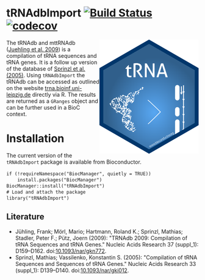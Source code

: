 # tRNAdbImport [![Build Status](https://travis-ci.com/FelixErnst/tRNAdbImport.svg?branch=master)](https://travis-ci.com/FelixErnst/tRNAdbImport) [![codecov](https://codecov.io/gh/FelixErnst/tRNAdbImport/branch/master/graph/badge.svg)](https://codecov.io/gh/FelixErnst/tRNAdbImport)

<img src="https://raw.githubusercontent.com/Bioconductor/BiocStickers/master/tRNA/tRNA.png" height="300" align="right">

The tRNAdb and mttRNAdb ([Juehling et al. 2009](#Literature)) is a compilation of
tRNA sequences and tRNA genes. It is a follow up version of the database of
[Sprinzl et al. (2005)](#Literature).
Using `tRNAdbImport` the tRNAdb can be accessed as outlined on the website
[trna.bioinf.uni-leipzig.de](trna.bioinf.uni-leipzig.de) directly via R. The
results are returned as a `GRanges` object and can be further used in a
BioC context.

# Installation

The current version of the `tRNAdbImport` package is available from Bioconductor.
 
```{r}
if (!requireNamespace("BiocManager", quietly = TRUE))
    install.packages("BiocManager")
BiocManager::install("tRNAdbImport")
# Load and attach the package
library("tRNAdbImport")
```

## Literature

- Jühling, Frank; Mörl, Mario; Hartmann, Roland K.; Sprinzl, Mathias; Stadler,
Peter F.; Pütz, Joern (2009): "TRNAdb 2009: Compilation of tRNA Sequences and
tRNA Genes." Nucleic Acids Research 37 (suppl_1): D159–D162.
doi:[10.1093/nar/gkn772](https://doi.org/10.1093/nar/gkn772). 
- Sprinzl, Mathias; Vassilenko, Konstantin S. (2005): "Compilation of tRNA 
Sequences and Sequences of tRNA Genes." Nucleic Acids Research 33 (suppl_1): 
D139–D140. doi:[10.1093/nar/gki012](https://doi.org/10.1093/nar/gki012).
